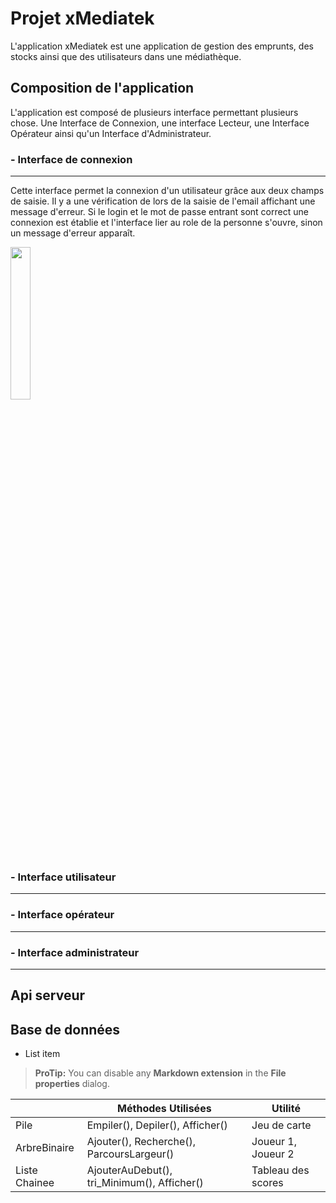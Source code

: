 # Projet xMediatek

L'application xMediatek est une application de gestion des emprunts, des stocks ainsi que des utilisateurs dans une médiathèque.

## Composition de l'application 

L'application est composé de plusieurs interface permettant plusieurs chose. Une Interface de Connexion, une interface Lecteur, une Interface Opérateur ainsi qu'un Interface d'Administrateur.

###  - Interface de connexion
---
Cette interface permet la connexion d'un utilisateur grâce aux deux champs de saisie. Il y a une vérification de lors de la saisie de l'email affichant une message d'erreur.
Si le login et le mot de passe entrant sont correct une connexion est établie et l'interface lier au role de la personne s'ouvre, sinon un message d'erreur apparaît.

<img height="25%" width="25%" src="https://www.roussel-louis.fr/xMediatek/Login.png"/>

### - Interface utilisateur
---


### - Interface opérateur
---

### - Interface administrateur
---

## Api serveur


## Base de données

 - List item

> **ProTip:** You can disable any **Markdown extension** in the **File properties** dialog.

|                |Méthodes Utilisées|Utilité                         |
|----------------|-------------------------------|-----------------------------|
|Pile|Empiler(), Depiler(), Afficher()            |Jeu de carte            |
|ArbreBinaire|Ajouter(), Recherche(), ParcoursLargeur()            |Joueur 1, Joueur 2   |
|Liste Chainee|AjouterAuDebut(), tri_Minimum(), Afficher()|Tableau des scores|

